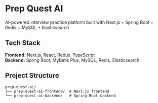 # Prep Quest AI

AI-powered interview practice platform built with Next.js + Spring Boot + Redis + MySQL + Elasticsearch

## Tech Stack

**Frontend:** Next.js, React, Redux, TypeScript  
**Backend:** Spring Boot, MyBatis Plus, MySQL, Redis, Elasticsearch

## Project Structure
```text
prep-quest-ai/
├── prep-quest-ai-frontend/  # Next.js frontend
└── prep-quest-ai-backend/   # Spring Boot backend
